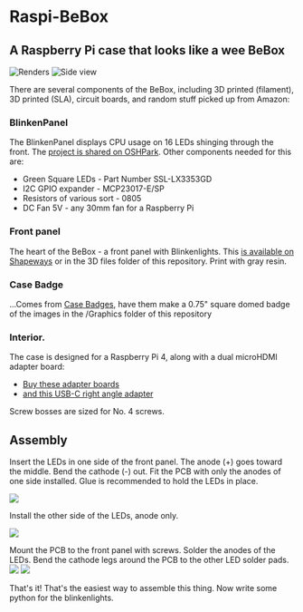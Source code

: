 # Raspi-BeBox
## A Raspberry Pi case that looks like a wee BeBox

![Renders](https://github.com/bbenchoff/Raspi-BeBox/blob/main/Images/Main.png)
![Side view](https://github.com/bbenchoff/Raspi-BeBox/blob/main/Images/Main.jpg)

There are several components of the BeBox, including 3D printed (filament), 3D printed (SLA), circuit boards, and random stuff picked up from Amazon:

### BlinkenPanel
The BlinkenPanel displays CPU usage on 16 LEDs shinging through the front. The [project is shared on OSHPark](https://oshpark.com/shared_projects/XPZorljf). Other components needed for this are:

* Green Square LEDs - Part Number SSL-LX3353GD
* I2C GPIO expander - MCP23017-E/SP
* Resistors of various sort - 0805
* DC Fan 5V - any 30mm fan for a Raspberry Pi

### Front panel
The heart of the BeBox - a front panel with Blinkenlights. This [is available on Shapeways](https://www.shapeways.com/product/FETJ2WU6V/raspi-bebox-face?optionId=224175918) or in the 3D files folder of this repository. Print with gray resin.

### Case Badge
...Comes from [Case Badges](www.casebadges.com), have them make a 0.75" square domed badge of the images in the /Graphics folder of this repository

### Interior. 
The case is designed for a Raspberry Pi 4, along with a dual microHDMI adapter board:

* [Buy these adapter boards](https://www.amazon.com/gp/product/B08V5MXLS6)
* [and this USB-C right angle adapter](https://www.amazon.com/gp/product/B086W2LTGY)

Screw bosses are sized for No. 4 screws.


## Assembly

Insert the LEDs in one side of the front panel. The anode (+) goes toward the middle. Bend the cathode (-) out. Fit the PCB with only the anodes of one side installed. Glue is recommended to hold the LEDs in place.

![](https://github.com/bbenchoff/Raspi-BeBox/blob/main/Images/as1.jpg)

Install the other side of the LEDs, anode only.

![](https://github.com/bbenchoff/Raspi-BeBox/blob/main/Images/as2.jpg)

Mount the PCB to the front panel with screws. Solder the anodes of the LEDs. Bend the cathode legs around the PCB to the other LED solder pads.
![](https://github.com/bbenchoff/Raspi-BeBox/blob/main/Images/as3.jpg)
![](https://github.com/bbenchoff/Raspi-BeBox/blob/main/Images/as4.jpg)

That's it! That's the easiest way to assemble this thing. Now write some python for the blinkenlights.